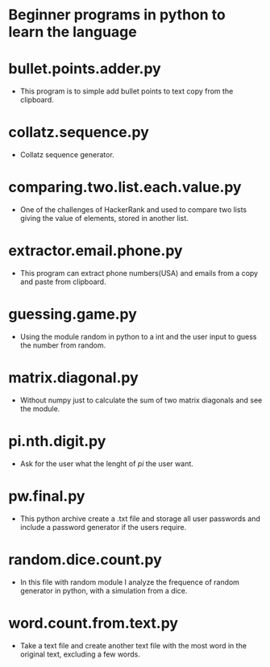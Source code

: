 # Beginner programs in python to learn the language

# bullet.points.adder.py
* This program is to simple add bullet points to text copy from the clipboard.

# collatz.sequence.py
* Collatz sequence generator.

# comparing.two.list.each.value.py
* One of the challenges of HackerRank and used to compare two lists giving the value of elements, stored in another list.

# extractor.email.phone.py
* This program can extract phone numbers(USA) and emails from a copy and paste from clipboard.

# guessing.game.py
* Using the module random in python to a int and the user input to guess the number from random.

# matrix.diagonal.py
* Without numpy just to calculate the sum of two matrix diagonals and see the module.

# pi.nth.digit.py
* Ask for the user what the lenght of <i>pi</i> the user want.

# pw.final.py
* This python archive create a .txt file and storage all user passwords and include a password generator if the users require.

# random.dice.count.py
* In this file with random module I analyze the frequence of random generator in python, with a simulation from a dice.

# word.count.from.text.py
* Take a text file and create another text file with the most word in the original text, excluding a few words.
